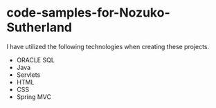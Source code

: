 # code-samples-for-Nozuko-Sutherland

I have utilized the following technologies when creating these projects.
- ORACLE SQL
- Java
- Servlets
- HTML
- CSS
- Spring MVC
